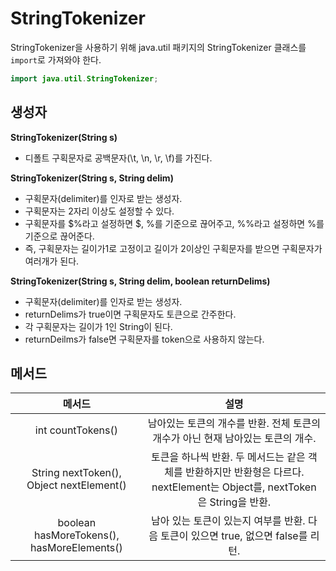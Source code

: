 # StringTokenizer

StringTokenizer을 사용하기 위해 java.util 패키지의 StringTokenizer 클래스를 `import`로 가져와야 한다.   

```java
import java.util.StringTokenizer;
```

## 생성자

**StringTokenizer(String s)**  
- 디폴트 구획문자로 공백문자(\t, \n, \r, \f)를 가진다.  

**StringTokenizer(String s, String delim)**  
- 구획문자(delimiter)를 인자로 받는 생성자.   
- 구획문자는 2자리 이상도 설정할 수 있다.   
- 구획문자를 $%라고 설정하면 $, %를 기준으로 끊어주고, %%라고 설정하면 %를 기준으로 끊어준다.
- 즉, 구획문자는 길이가1로 고정이고 길이가 2이상인 구획문자를 받으면 구획문자가 여러개가 된다.  

**StringTokenizer(String s, String delim, boolean returnDelims)**  

- 구획문자(delimiter)를 인자로 받는 생성자.  
- returnDelims가 true이면 구획문자도 토큰으로 간주한다.   
- 각 구획문자는 길이가 1인 String이 된다.   
- returnDeilms가 false면 구획문자를 token으로 사용하지 않는다.   

## 메서드

메서드|설명
|:---:|:--:
|int countTokens()| 남아있는 토큰의 개수를 반환. 전체 토큰의 개수가 아닌 현재 남아있는 토큰의 개수.
|String nextToken(), Object nextElement()| 토큰을 하나씩 반환. 두 메서드는 같은 객체를 반환하지만 반환형은 다르다. nextElement는 Object를, nextToken은 String을 반환.
|boolean hasMoreTokens(), hasMoreElements()| 남아 있는 토큰이 있는지 여부를 반환. 다음 토큰이 있으면 true, 없으면 false를 리턴.
